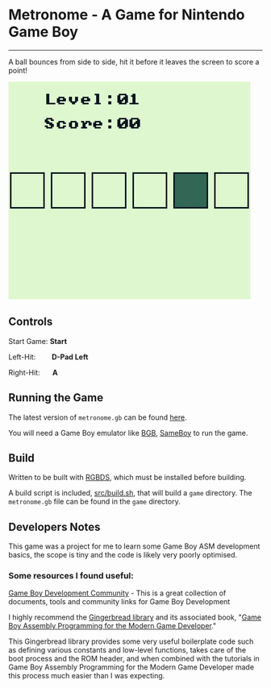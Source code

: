# Metronome - A Game for Nintendo Game Boy #

----------


A ball bounces from side to side, hit it before it leaves the screen to score a point!

![Metronome](demo/metronome_0.2.gif)

## Controls ##

Start Game:&nbsp;**Start**

Left-Hit:&emsp;&emsp;&nbsp;**D-Pad Left**

Right-Hit:&nbsp;&emsp;&ensp;**A**

## Running the Game
The latest version of `metronome.gb` can be found [here](https://github.com/alittlecoyote/metronome-gb/releases/latest).

You will need a Game Boy emulator like [BGB](http://bgb.bircd.org/), [SameBoy](https://sameboy.github.io/) to run the game.

## Build ##
Written to be built with [RGBDS](https://rgbds.gbdev.io/), which must be installed before building.

A build script is included, [src/build.sh](src/build.sh), that will build a `game` directory. The `metronome.gb` file can be found in the `game` directory.


## Developers Notes ##

This game was a project for me to learn some Game Boy ASM development basics, the scope is tiny and the code is likely very poorly optimised.

### Some resources I found useful:

[Game Boy Development Community](https://gbdev.io/) - This is a great collection of documents, tools and community links for Game Boy Development

I highly recommend the [Gingerbread library](https://github.com/ahrnbom/gingerbread) and its associated book, "[Game Boy Assembly Programming for the Modern Game Developer](https://github.com/ahrnbom/gbapfomgd)." 

This Gingerbread library provides some very useful boilerplate code such as defining various constants and low-level functions, takes care of the boot process and the ROM header, and when combined with the tutorials in Game Boy Assembly Programming for the Modern Game Developer made this process much easier than I was expecting.
